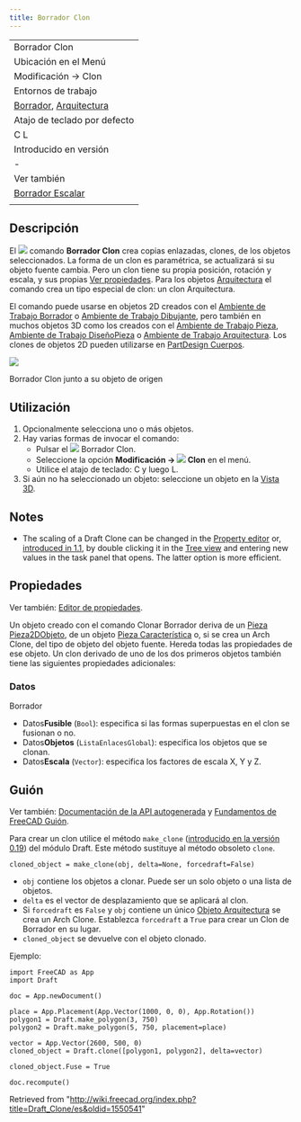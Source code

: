 ```yaml
---
title: Borrador Clon
---
```

|  |
| --- |
| Borrador Clon |
| Ubicación en el Menú |
| Modificación → Clon |
| Entornos de trabajo |
| [Borrador](/Draft_Workbench/es "Draft Workbench/es"), [Arquitectura](/Arch_Workbench/es "Arch Workbench/es") |
| Atajo de teclado por defecto |
| C L |
| Introducido en versión |
| - |
| Ver también |
| [Borrador Escalar](/Draft_Scale/es "Draft Scale/es") |
|  |

## Descripción

El ![](/images/Draft_Clone.svg) comando **Borrador Clon** crea copias enlazadas, clones, de los objetos seleccionados. La forma de un clon es paramétrica, se actualizará si su objeto fuente cambia. Pero un clon tiene su propia posición, rotación y escala, y sus propias [Ver propiedades](/Property_editor/es "Property editor/es"). Para los objetos [Arquitectura](/Arch_Workbench/es "Arch Workbench/es") el comando crea un tipo especial de clon: un clon Arquitectura.

El comando puede usarse en objetos 2D creados con el [Ambiente de Trabajo Borrador](/Draft_Workbench/es "Draft Workbench/es") o [Ambiente de Trabajo Dibujante](/Sketcher_Workbench/es "Sketcher Workbench/es"), pero también en muchos objetos 3D como los creados con el [Ambiente de Trabajo Pieza](/Part_Workbench/es "Part Workbench/es"), [Ambiente de Trabajo DiseñoPieza](/PartDesign_Workbench/es "PartDesign Workbench/es") o [Ambiente de Trabajo Arquitectura](/Arch_Workbench/es "Arch Workbench/es"). Los clones de objetos 2D pueden utilizarse en [PartDesign Cuerpos](/PartDesign_Body/es "PartDesign Body/es").

![](/images/Draft_Clone_example.jpg)

Borrador Clon junto a su objeto de origen

## Utilización

1. Opcionalmente selecciona uno o más objetos.
2. Hay varias formas de invocar el comando:
   * Pulsar el ![](/images/Draft_Clone.svg) Borrador Clon.
   * Seleccione la opción **Modificación → ![](/images/Draft_Clone.svg) Clon** en el menú.
   * Utilice el atajo de teclado: C y luego L.
3. Si aún no ha seleccionado un objeto: seleccione un objeto en la [Vista 3D](/3D_view/es "3D view/es").

## Notes

* The scaling of a Draft Clone can be changed in the [Property editor](/Property_editor "Property editor") or, [introduced in 1.1](/Release_notes_1.1 "Release notes 1.1"), by double clicking it in the [Tree view](/Tree_view "Tree view") and entering new values in the task panel that opens. The latter option is more efficient.

## Propiedades

Ver también: [Editor de propiedades](/Property_editor/es "Property editor/es").

Un objeto creado con el comando Clonar Borrador deriva de un [Pieza Pieza2DObjeto](/index.php?title=Part_Part2DObject/es&action=edit&redlink=1 "Part Part2DObject/es (page does not exist)"), de un objeto [Pieza Característica](/index.php?title=Part_Feature/es&action=edit&redlink=1 "Part Feature/es (page does not exist)") o, si se crea un Arch Clone, del tipo de objeto del objeto fuente. Hereda todas las propiedades de ese objeto. Un clon derivado de uno de los dos primeros objetos también tiene las siguientes propiedades adicionales:

### Datos

Borrador

* Datos**Fusible** (`Bool`): especifica si las formas superpuestas en el clon se fusionan o no.
* Datos**Objetos** (`ListaEnlacesGlobal`): especifica los objetos que se clonan.
* Datos**Escala** (`Vector`): especifica los factores de escala X, Y y Z.

## Guión

Ver también: [Documentación de la API autogenerada](https://freecad.github.io/SourceDoc/) y [Fundamentos de FreeCAD Guión](/FreeCAD_Scripting_Basics/es "FreeCAD Scripting Basics/es").

Para crear un clon utilice el método `make_clone` ([introducido en la versión 0.19](/Release_notes_0.19/es "Release notes 0.19/es")) del módulo Draft. Este método sustituye al método obsoleto `clone`.

```
cloned_object = make_clone(obj, delta=None, forcedraft=False)

```

* `obj` contiene los objetos a clonar. Puede ser un solo objeto o una lista de objetos.
* `delta` es el vector de desplazamiento que se aplicará al clon.
* Si `forcedraft` es `False` y `obj` contiene un único [Objeto Arquitectura](/Arch_Workbench/es "Arch Workbench/es") se crea un Arch Clone. Establezca `forcedraft` a `True` para crear un Clon de Borrador en su lugar.
* `cloned_object` se devuelve con el objeto clonado.

Ejemplo:

```
import FreeCAD as App
import Draft

doc = App.newDocument()

place = App.Placement(App.Vector(1000, 0, 0), App.Rotation())
polygon1 = Draft.make_polygon(3, 750)
polygon2 = Draft.make_polygon(5, 750, placement=place)

vector = App.Vector(2600, 500, 0)
cloned_object = Draft.clone([polygon1, polygon2], delta=vector)

cloned_object.Fuse = True

doc.recompute()

```

Retrieved from "<http://wiki.freecad.org/index.php?title=Draft_Clone/es&oldid=1550541>"